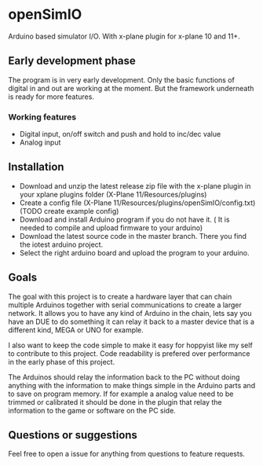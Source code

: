# openSimIO
Arduino based simulator I/O. With x-plane plugin for x-plane 10 and 11+.

## Early development phase
The program is in very early development. Only the basic functions of digital in and out are working at the moment. But the framework underneath is ready for more features.

### Working features
* Digital input, on/off switch and push and hold to inc/dec value
* Analog input

## Installation
* Download and unzip the latest release zip file with the x-plane plugin in your xplane plugins folder (X-Plane 11/Resources/plugins)
* Create a config file (X-Plane 11/Resources/plugins/openSimIO/config.txt) (TODO create example config)
* Download and install Arduino program if you do not have it. ( It is needed to compile and upload firmware to your arduino)
* Download the latest source code in the master branch. There you find the iotest arduino project.
* Select the right arduino board and upload the program to your arduino.


## Goals
The goal with this project is to create a hardware layer that can chain multiple Arduinos together with serial communications to create a larger network. It allows you to have any kind of Arduino in the chain, lets say you have an DUE to do something it can relay it back to a master device that is a different kind, MEGA or UNO for example.

I also want to keep the code simple to make it easy for hoppyist like my self to contribute to this project. Code readability is prefered over performance in the early phase of this project.

The Arduinos should relay the information back to the PC without doing anything with the information to make things simple in the Arduino parts and to save on program memory. If for example a analog value need to be trimmed or calibrated it should be done in the plugin that relay the information to the game or software on the PC side.

## Questions or suggestions
Feel free to open a issue for anything from questions to feature requests. 
